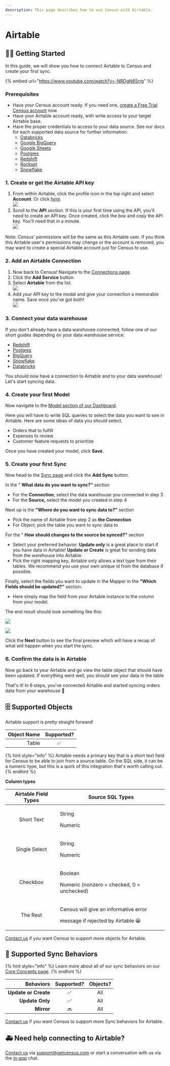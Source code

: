 ```yaml
---
description: This page describes how to use Census with Airtable.
---
```


# Airtable

## 🏃‍♀️ Getting Started

In this guide, we will show you how to connect Airtable to Census and create your first sync.

{% embed url="https://www.youtube.com/watch?v=-NRDgN65rrg" %}

### Prerequisites

* Have your Census account ready. If you need one, [create a Free Trial Census account](https://app.getcensus.com) now.
* Have your Airtable account ready, with write access to your target Airtable base.
* Have the proper credentials to access to your data source. See our docs for each supported data source for further information:
  * [Databricks](https://docs.getcensus.com/sources/databricks)
  * [Google BigQuery](https://docs.getcensus.com/sources/google-bigquery)
  * [Google Sheets](https://docs.getcensus.com/sources/google-sheets)
  * [Postgres](https://docs.getcensus.com/sources/postgres)
  * [Redshift](https://docs.getcensus.com/sources/redshift)
  * [Rockset](https://docs.getcensus.com/sources/rockset)
  * [Snowflake](https://docs.getcensus.com/sources/snowflake)

### 1. Create or get the Airtable API key

1. From within Airtable, click the profile icon in the top right and select **Account**. Or click [_here_](https://airtable.com/account)_._\
   &#x20;![](../.gitbook/assets/screely-1629998696109.png)&#x20;
2. Scroll to the **API** section. If this is your first time using the API, you'll need to create an API key. Once created, click the box and copy the API key. You'll need that in a minute. \
   &#x20;![](../.gitbook/assets/screely-1629998745164.png)&#x20;

Note: Census' permissions will be the same as this Airtable user. If you think this Airtable user's permissions may change or the account is removed, you may want to create a special Airtable account just for Census to use.

### 2. Add an Airtable Connection

1. Now back to Census! Navigate to the [Connections page](https://app.getcensus.com/connections).
2. Click the **Add Service** button.
3. Select **Airtable** from the list.\
   ![](../.gitbook/assets/screely-1629998477683.png)&#x20;
4. Add your API key to the modal and give your connection a memorable name. Save once you've got both!\
   ![](../.gitbook/assets/screely-1629999170323.png)&#x20;



### 3. Connect your data warehouse

If you don't already have a data warehouse connected, follow one of our short guides depending on your data warehouse service:

* [Redshift](https://help.getcensus.com/article/10-configuring-redshift-postgresql-access)
* [Postgres](https://help.getcensus.com/article/10-configuring-redshift-postgresql-access)
* [BigQuery](https://help.getcensus.com/article/21-configuring-bigquery-access)
* [Snowflake](https://help.getcensus.com/article/8-configuring-snowflake-access)
* [Databricks](../sources/databricks.md)

You should now have a connection to Airtable and to your data warehouse! Let's start syncing data.&#x20;

### 4. Create your first Model <a href="#3-create-your-first-model" id="3-create-your-first-model"></a>

Now navigate to the [Model section of our Dashboard](https://app.getcensus.com/models).​‌

Here you will have to write SQL queries to select the data you want to see in Airtable. Here are some ideas of data you should select‌.

* Orders that to fulfill
* Expenses to review
* Customer feature requests to prioritize

Once you have created your model, click **Save**.‌

### 5. Create your first Sync <a href="#4-create-your-first-sync" id="4-create-your-first-sync"></a>

Now head to the [Sync page](https://app.getcensus.com/syncs) and click the **Add Sync** button‌.

In the " **What data do you want to sync?"** section‌

* For the **Connection**, select the data warehouse you connected in step 3
* For the **Source,** select the model you created in step 4

Next up is the **"Where do you want to sync data to?"** section‌

* Pick the name of Airtable from step 2 as **the Connection**
* For Object, pick the table you want to sync data to

For the " **How should changes to the source be synced?"** section‌

* Select your preferred behavior. **Update only** is a great place to start if you have data in Airtable! **Update or Create** is great for sending data from the warehouse into Airtable.
* Pick the right mapping key, Airtable only allows a text type from their tables. We recommend you use your own unique id from the database if possible.

Finally, select the fields you want to update in the Mapper in the **"Which Fields should be updated?"** section‌.

* Here simply map the field from your Airtable instance to the column from your model.

The end result should look something like this​:

![](../.gitbook/assets/screen-shot-2021-08-27-at-11.34.46-am.png)

![](<../.gitbook/assets/screen-shot-2021-08-27-at-11.34.57-am (1).png>)

Click the **Next** button to see the final preview which will have a recap of what will happen when you start the sync‌.

### 6. Confirm the data is in Airtable <a href="#5-confirm-the-data-is-in-intercom" id="5-confirm-the-data-is-in-intercom"></a>

Now go back to your Airtable and go view the table object that should have been updated. If everything went well, you should see your data in the table​

That's it! In 6 steps, you've connected Airtable and started syncing orders data from your warehouse 🎉

## 🗄 Supported Objects

Airtable support is pretty straight forward!

| **Object Name** | **Supported?** |
| --------------: | :------------: |
|           Table |        ✅       |

{% hint style="info" %}
Airtable needs a primary key that is a short text field for Census to be able to join from a source table. On the SQL side, it can be a numeric type, but this is a quirk of this integration that's worth calling out.
{% endhint %}

**Column types**

| **Airtable Field Types** | **Source SQL Types**                                                                  |
| :----------------------: | ------------------------------------------------------------------------------------- |
|        Short Text        | <p>String</p><p>Numeric</p>                                                           |
|       Single Select      | <p>String </p><p>Numeric</p>                                                          |
|         Checkbox         | <p>Boolean</p><p>Numeric (nonzero = checked, 0 = unchecked)</p>                       |
|         The Rest         | <p>Census will give an informative error</p><p>message if rejected by Airtable 😀</p> |

[Contact us](mailto:support@getcensus.com) if you want Census to support more objects for Airtable.

## 🔄 Supported Sync Behaviors

{% hint style="info" %}
Learn more about all of our sync behaviors on our [Core Concepts page](../basics/core-concept.md#the-different-sync-behaviors).
{% endhint %}

|        **Behaviors** | **Supported?** | **Objects?** |
| -------------------: | :------------: | :----------: |
| **Update or Create** |        ✅       |      All     |
|      **Update Only** |        ✅       |      All     |
|           **Mirror** |       🔜       |      All     |

[Contact us](mailto:support@getcensus.com) if you want Census to support more Sync behaviors for Airtable.

## 🚑 Need help connecting to Airtable?

[Contact us](mailto:support@getcensus.com) via support@getcensus.com or start a conversation with us via the [in-app](https://app.getcensus.com) chat.
